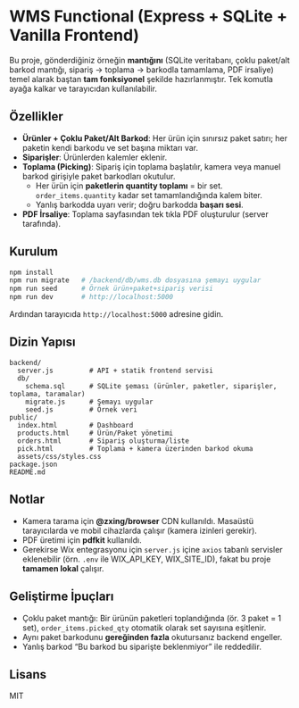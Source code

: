 
# WMS Functional (Express + SQLite + Vanilla Frontend)

Bu proje, gönderdiğiniz örneğin **mantığını** (SQLite veritabanı, çoklu paket/alt barkod mantığı, sipariş → toplama → barkodla tamamlama, PDF irsaliye) temel alarak baştan **tam fonksiyonel** şekilde hazırlanmıştır.
Tek komutla ayağa kalkar ve tarayıcıdan kullanılabilir.

## Özellikler
- **Ürünler + Çoklu Paket/Alt Barkod**: Her ürün için sınırsız paket satırı; her paketin kendi barkodu ve set başına miktarı var.
- **Siparişler**: Ürünlerden kalemler eklenir.
- **Toplama (Picking)**: Sipariş için toplama başlatılır, kamera veya manuel barkod girişiyle paket barkodları okutulur.
  - Her ürün için **paketlerin quantity toplamı** = bir set. `order_items.quantity` kadar set tamamlandığında kalem biter.
  - Yanlış barkodda uyarı verir; doğru barkodda **başarı sesi**.
- **PDF İrsaliye**: Toplama sayfasından tek tıkla PDF oluşturulur (server tarafında).

## Kurulum
```bash
npm install
npm run migrate   # /backend/db/wms.db dosyasına şemayı uygular
npm run seed      # Örnek ürün+paket+sipariş verisi
npm run dev       # http://localhost:5000
```
Ardından tarayıcıda `http://localhost:5000` adresine gidin.

## Dizin Yapısı
```
backend/
  server.js         # API + statik frontend servisi
  db/
    schema.sql      # SQLite şeması (ürünler, paketler, siparişler, toplama, taramalar)
    migrate.js      # Şemayı uygular
    seed.js         # Örnek veri
public/
  index.html        # Dashboard
  products.html     # Ürün/Paket yönetimi
  orders.html       # Sipariş oluşturma/liste
  pick.html         # Toplama + kamera üzerinden barkod okuma
  assets/css/styles.css
package.json
README.md
```

## Notlar
- Kamera tarama için **@zxing/browser** CDN kullanıldı. Masaüstü tarayıcılarda ve mobil cihazlarda çalışır (kamera izinleri gerekir).
- PDF üretimi için **pdfkit** kullanıldı.
- Gerekirse Wix entegrasyonu için `server.js` içine `axios` tabanlı servisler eklenebilir (örn. `.env` ile WIX_API_KEY, WIX_SITE_ID), fakat bu proje **tamamen lokal** çalışır.

## Geliştirme İpuçları
- Çoklu paket mantığı: Bir ürünün paketleri toplandığında (ör. 3 paket = 1 set), `order_items.picked_qty` otomatik olarak set sayısına eşitlenir.
- Aynı paket barkodunu **gereğinden fazla** okutursanız backend engeller.
- Yanlış barkod “Bu barkod bu siparişte beklenmiyor” ile reddedilir.

## Lisans
MIT
